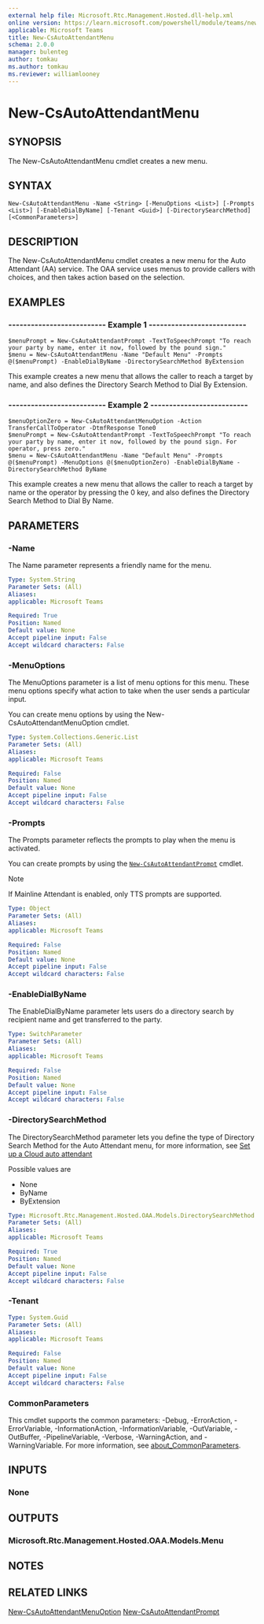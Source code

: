 ```yaml
---
external help file: Microsoft.Rtc.Management.Hosted.dll-help.xml
online version: https://learn.microsoft.com/powershell/module/teams/new-csautoattendantmenu
applicable: Microsoft Teams
title: New-CsAutoAttendantMenu
schema: 2.0.0
manager: bulenteg
author: tomkau
ms.author: tomkau
ms.reviewer: williamlooney
---
```


# New-CsAutoAttendantMenu

## SYNOPSIS
The New-CsAutoAttendantMenu cmdlet creates a new menu.

## SYNTAX

```
New-CsAutoAttendantMenu -Name <String> [-MenuOptions <List>] [-Prompts <List>] [-EnableDialByName] [-Tenant <Guid>] [-DirectorySearchMethod] [<CommonParameters>]
```

## DESCRIPTION
The New-CsAutoAttendantMenu cmdlet creates a new menu for the Auto Attendant (AA) service. The OAA service uses menus to provide callers with choices, and then takes action based on the selection.

## EXAMPLES

### -------------------------- Example 1 --------------------------
```
$menuPrompt = New-CsAutoAttendantPrompt -TextToSpeechPrompt "To reach your party by name, enter it now, followed by the pound sign."
$menu = New-CsAutoAttendantMenu -Name "Default Menu" -Prompts @($menuPrompt) -EnableDialByName -DirectorySearchMethod ByExtension
```

This example creates a new menu that allows the caller to reach a target by name, and also defines the Directory Search Method to Dial By Extension.

### -------------------------- Example 2 --------------------------
```
$menuOptionZero = New-CsAutoAttendantMenuOption -Action TransferCallToOperator -DtmfResponse Tone0
$menuPrompt = New-CsAutoAttendantPrompt -TextToSpeechPrompt "To reach your party by name, enter it now, followed by the pound sign. For operator, press zero."
$menu = New-CsAutoAttendantMenu -Name "Default Menu" -Prompts @($menuPrompt) -MenuOptions @($menuOptionZero) -EnableDialByName -DirectorySearchMethod ByName
```

This example creates a new menu that allows the caller to reach a target by name or the operator by pressing the 0 key, and also defines the Directory Search Method to Dial By Name.

## PARAMETERS

### -Name
The Name parameter represents a friendly name for the menu.

```yaml
Type: System.String
Parameter Sets: (All)
Aliases:
applicable: Microsoft Teams

Required: True
Position: Named
Default value: None
Accept pipeline input: False
Accept wildcard characters: False
```

### -MenuOptions
The MenuOptions parameter is a list of menu options for this menu. These menu options specify what action to take when the user sends a particular input.

You can create menu options by using the New-CsAutoAttendantMenuOption cmdlet.

```yaml
Type: System.Collections.Generic.List
Parameter Sets: (All)
Aliases:
applicable: Microsoft Teams

Required: False
Position: Named
Default value: None
Accept pipeline input: False
Accept wildcard characters: False
```

### -Prompts
The Prompts parameter reflects the prompts to play when the menu is activated.

You can create prompts by using the [`New-CsAutoAttendantPrompt`](https://learn.microsoft.com/powershell/module/teams/new-csautoattendantprompt) cmdlet.

> [!NOTE]
> If Mainline Attendant is enabled, only TTS prompts are supported.

```yaml
Type: Object
Parameter Sets: (All)
Aliases:
applicable: Microsoft Teams

Required: False
Position: Named
Default value: None
Accept pipeline input: False
Accept wildcard characters: False
```

### -EnableDialByName
The EnableDialByName parameter lets users do a directory search by recipient name and get transferred to the party.

```yaml
Type: SwitchParameter
Parameter Sets: (All)
Aliases:
applicable: Microsoft Teams

Required: False
Position: Named
Default value: None
Accept pipeline input: False
Accept wildcard characters: False
```

### -DirectorySearchMethod
The DirectorySearchMethod parameter lets you define the type of Directory Search Method for the Auto Attendant menu, for more information, see [Set up a Cloud auto attendant](https://learn.microsoft.com/MicrosoftTeams/create-a-phone-system-auto-attendant?WT.mc_id=TeamsAdminCenterCSH)

Possible values are

- None
- ByName
- ByExtension

```yaml
Type: Microsoft.Rtc.Management.Hosted.OAA.Models.DirectorySearchMethod
Parameter Sets: (All)
Aliases:
applicable: Microsoft Teams

Required: True
Position: Named
Default value: None
Accept pipeline input: False
Accept wildcard characters: False
```

### -Tenant

```yaml
Type: System.Guid
Parameter Sets: (All)
Aliases:
applicable: Microsoft Teams

Required: False
Position: Named
Default value: None
Accept pipeline input: False
Accept wildcard characters: False
```

### CommonParameters
This cmdlet supports the common parameters: -Debug, -ErrorAction, -ErrorVariable, -InformationAction, -InformationVariable, -OutVariable, -OutBuffer, -PipelineVariable, -Verbose, -WarningAction, and -WarningVariable. For more information, see [about_CommonParameters](https://go.microsoft.com/fwlink/?LinkID=113216).

## INPUTS

### None

## OUTPUTS

### Microsoft.Rtc.Management.Hosted.OAA.Models.Menu

## NOTES

## RELATED LINKS

[New-CsAutoAttendantMenuOption](https://learn.microsoft.com/powershell/module/teams/new-csautoattendantmenuoption)
[New-CsAutoAttendantPrompt](https://learn.microsoft.com/powershell/module/teams/new-csautoattendantmenuoption)
